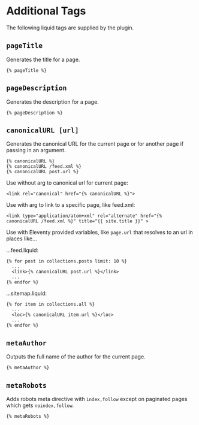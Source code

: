 # Additional Tags

The following liquid tags are supplied by the plugin.

## `pageTitle`

Generates the title for a page. 

```liquid
{% pageTitle %}
```

## `pageDescription`

Generates the description for a page.

```liquid
{% pageDescription %}
```

## `canonicalURL [url]`

Generates the canonical URL for the current page or for another page if passing in an argument.

```liquid
{% canonicalURL %}
{% canonicalURL /feed.xml %}
{% canonicalURL post.url %}
```

Use without arg to canonical url for current page:

```liquid
<link rel="canonical" href="{% canonicalURL %}">
```

Use with arg to link to a specific page, like feed.xml:

```liquid
<link type="application/atom+xml" rel="alternate" href="{% canonicalURL /feed.xml %}" title="{{ site.title }}" >
```

Use with Eleventy provided variables, like `page.url` that resolves to an url in places like...

...feed.liquid: 

```liquid
{% for post in collections.posts limit: 10 %}
  ...
  <link>{% canonicalURL post.url %}</link>
  ...
{% endfor %}
```

...sitemap.liquid:
```liquid
{% for item in collections.all %}
  ...
  <loc>{% canonicalURL item.url %}</loc>
  ...
{% endfor %}
```

## `metaAuthor`

Outputs the full name of the author for the current page.

```liquid
{% metaAuthor %}
```

## `metaRobots`

Adds robots meta directive with `index,follow` except on paginated pages which gets `noindex,follow`.

```liquid
{% metaRobots %}
```
